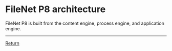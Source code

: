 # FileNet P8 architecture

FileNet P8 is built from the content engine, process engine, and application engine.

<hr>

[Return](../../../)
